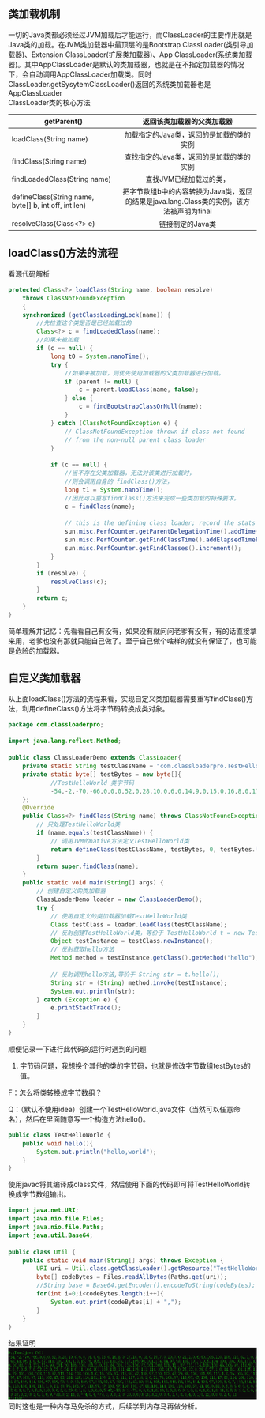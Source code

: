 ## 类加载机制

一切的Java类都必须经过JVM加载后才能运行，而ClassLoader的主要作用就是Java类的加载。在JVM类加载器中最顶层的是Bootstrap ClassLoader(类引导加载器)、Extension ClassLoader(扩展类加载器)、App ClassLoader(系统类加载器)。其中AppClassLoader是默认的类加载器，也就是在不指定加载器的情况下，会自动调用AppClassLoader加载类。同时ClassLoader.getSysytemClassLoader()返回的系统类加载器也是AppClassLoader<br />ClassLoader类的核心方法

| getParent() | 返回该类加载器的父类加载器 |
| --- | :-: |
| loadClass(String name) | 加载指定的Java类，返回的是加载的类的实例 |
| findClass(String name) | 查找指定的Java类，返回的是加载的类的实例 |
| findLoadedClass(String name) | 查找JVM已经加载过的类， |
| defineClass(String name, byte[] b, int off, int len) | 把字节数组b中的内容转换为Java类，返回的结果是java.lang.Class类的实例，该方法被声明为final |
| resolveClass(Class<?> e) | 链接制定的Java类 |

## loadClass()方法的流程

看源代码解析
```java
protected Class<?> loadClass(String name, boolean resolve)
    throws ClassNotFoundException
    {
    synchronized (getClassLoadingLock(name)) {
        //先检查这个类是否是已经加载过的
        Class<?> c = findLoadedClass(name);
        //如果未被加载
        if (c == null) {
            long t0 = System.nanoTime();
            try {
                //如果未被加载，则优先使用加载器的父类加载器进行加载。
                if (parent != null) {
                    c = parent.loadClass(name, false);
                } else {
                    c = findBootstrapClassOrNull(name);
                }
            } catch (ClassNotFoundException e) {
                // ClassNotFoundException thrown if class not found
                // from the non-null parent class loader
            }

            if (c == null) {
                //当不存在父类加载器，无法对该类进行加载时，
                //则会调用自身的 findClass()方法，
                long t1 = System.nanoTime();
                //因此可以重写findClass()方法来完成一些类加载的特殊要求。
                c = findClass(name);

                // this is the defining class loader; record the stats
                sun.misc.PerfCounter.getParentDelegationTime().addTime(t1 - t0);
                sun.misc.PerfCounter.getFindClassTime().addElapsedTimeFrom(t1);
                sun.misc.PerfCounter.getFindClasses().increment();
            }
        }
        if (resolve) {
            resolveClass(c);
        }
        return c;
    }
}
```
简单理解并记忆：先看看自己有没有，如果没有就问问老爹有没有，有的话直接拿来用，老爹也没有那就只能自己做了。至于自己做个啥样的就没有保证了，也可能是危险的加载器。

## 自定义类加载器

从上面loadClass()方法的流程来看，实现自定义类加载器需要重写findClass()方法，利用defineClass()方法将字节码转换成类对象。
```java
package com.classloaderpro;

import java.lang.reflect.Method;

public class ClassLoaderDemo extends ClassLoader{
    private static String testClassName = "com.classloaderpro.TestHelloWorld";
    private static byte[] testBytes = new byte[]{
            //TestHelloWorld 类字节码
            -54,-2,-70,-66,0,0,0,52,0,28,10,0,6,0,14,9,0,15,0,16,8,0,17,10,0,18,0,19,7,0,20,7,0,21,1,0,6,60,105,110,105,116,62,1,0,3,40,41,86,1,0,4,67,111,100,101,1,0,15,76,105,110,101,78,117,109,98,101,114,84,97,98,108,101,1,0,5,104,101,108,108,111,1,0,10,83,111,117,114,99,101,70,105,108,101,1,0,19,84,101,115,116,72,101,108,108,111,87,111,114,108,100,46,106,97,118,97,12,0,7,0,8,7,0,22,12,0,23,0,24,1,0,11,104,101,108,108,111,44,119,111,114,108,100,7,0,25,12,0,26,0,27,1,0,14,84,101,115,116,72,101,108,108,111,87,111,114,108,100,1,0,16,106,97,118,97,47,108,97,110,103,47,79,98,106,101,99,116,1,0,16,106,97,118,97,47,108,97,110,103,47,83,121,115,116,101,109,1,0,3,111,117,116,1,0,21,76,106,97,118,97,47,105,111,47,80,114,105,110,116,83,116,114,101,97,109,59,1,0,19,106,97,118,97,47,105,111,47,80,114,105,110,116,83,116,114,101,97,109,1,0,7,112,114,105,110,116,108,110,1,0,21,40,76,106,97,118,97,47,108,97,110,103,47,83,116,114,105,110,103,59,41,86,0,33,0,5,0,6,0,0,0,0,0,2,0,1,0,7,0,8,0,1,0,9,0,0,0,29,0,1,0,1,0,0,0,5,42,-73,0,1,-79,0,0,0,1,0,10,0,0,0,6,0,1,0,0,0,1,0,1,0,11,0,8,0,1,0,9,0,0,0,37,0,2,0,1,0,0,0,9,-78,0,2,18,3,-74,0,4,-79,0,0,0,1,0,10,0,0,0,10,0,2,0,0,0,3,0,8,0,4,0,1,0,12,0,0,0,2,0,13
    };
    @Override
    public Class<?> findClass(String name) throws ClassNotFoundException {
        // 只处理TestHelloWorld类
        if (name.equals(testClassName)) {
            // 调用JVM的native方法定义TestHelloWorld类
            return defineClass(testClassName, testBytes, 0, testBytes.length);
        }
        return super.findClass(name);
    }
    public static void main(String[] args) {
        // 创建自定义的类加载器
        ClassLoaderDemo loader = new ClassLoaderDemo();
        try {
            // 使用自定义的类加载器加载TestHelloWorld类
            Class testClass = loader.loadClass(testClassName);
            // 反射创建TestHelloWorld类，等价于 TestHelloWorld t = new TestHelloWorld();
            Object testInstance = testClass.newInstance();
            // 反射获取hello方法
            Method method = testInstance.getClass().getMethod("hello");

            // 反射调用hello方法,等价于 String str = t.hello();
            String str = (String) method.invoke(testInstance);
            System.out.println(str);
        } catch (Exception e) {
            e.printStackTrace();
        }
    }
}
```
顺便记录一下进行此代码的运行时遇到的问题

1. 字节码问题，我想换个其他的类的字节码，也就是修改字节数组testBytes的值。

F：怎么将类转换成字节数组？

Q：（默认不使用idea）创建一个TestHelloWorld.java文件（当然可以任意命名），然后在里面随意写一个构造方法hello()。

```java
public class TestHelloWorld {
    public void hello(){
        System.out.println("hello,world");
    }
}
```
使用javac将其编译成class文件，然后使用下面的代码即可将TestHelloWorld转换成字节数组输出。
```java
import java.net.URI;
import java.nio.file.Files;
import java.nio.file.Paths;
import java.util.Base64;

public class Util {
    public static void main(String[] args) throws Exception {
        URI uri = Util.class.getClassLoader().getResource("TestHelloWorld.class").toURI();
        byte[] codeBytes = Files.readAllBytes(Paths.get(uri));
        //String base = Base64.getEncoder().encodeToString(codeBytes);
		for(int i=0;i<codeBytes.length;i++){
			System.out.print(codeBytes[i] + ",");
		}
    }
}
```
结果证明<br />![image.png](img/1.png)<br />同时这也是一种内存马免杀的方式，后续学到内存马再做分析。

